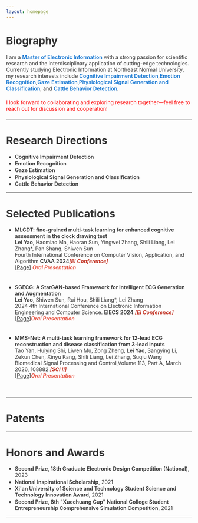 ```yaml
---
layout: homepage
---
```


# Biography
I am a **<font color='#1677D2'> Master of Electronic Information</font>** with a strong passion for scientific research and the interdisciplinary application of cutting-edge technologies. Currently studying Electronic Information at Northeast Normal University, my research interests include **<font color='#1677D2'>Cognitive Impairment Detection</font>**,**<font color='#1677D2'>Emotion Recognition</font>**,**<font color='#1677D2'>Gaze Estimation</font>**,**<font color='#1677D2'>Physiological Signal Generation and Classification</font>**, and **<font color='#1677D2'>Cattle Behavior Detection</font>**.

<font color='red'>I look forward to collaborating and exploring research together—feel free to reach out for discussion and cooperation!</font>

***

# Research Directions
- **Cognitive Impairment Detection**
- **Emotion Recognition**
- **Gaze Estimation**
- **Physiological Signal Generation and Classification**
- **Cattle Behavior Detection**

***


# Selected Publications

- **MLCDT: fine-grained multi-task learning for enhanced cognitive assessment in the clock drawing test**
  <br>
  **Lei Yao**, Haomiao Ma, Haoran Sun, Yingwei Zhang, Shili Liang, Lei Zhang*, Pan Shang, Shiwen Sun
  <br>
   Fourth International Conference on Computer Vision, Application, and Algorithm **CVAA 2024**<strong><i style="color:#bf2818">[EI Conference]</i></strong>
  <br>
  [[Page](https://www.spiedigitallibrary.org/conference-proceedings-of-spie/13486/134860K/MLCDT--fine-grained-multi-task-learning-for-enhanced-cognitive/10.1117/12.3055764.short#:~:text=MLCDT%20integrates%20image%20pre-training%20models%20with%20a%20multi-task,constructs%20a%20final%20diagnostic%20support%20model%20through%20scientifically)] <strong><i style="color:#e74d3c">Oral Presentation</i></strong>
  <div style="height:1em" />
- **SGECG: A StarGAN-based Framework for Intelligent ECG Generation and Augmentation**
  <br>
  **Lei Yao**, Shiwen Sun, Rui Hou, Shili Liang*, Lei Zhang
  <br>
  2024 4th International Conference on Electronic Information Engineering and Computer Science. **EIECS 2024**.<strong><i style="color:#bf2818">[EI Conference]</i></strong>
  <br>
  [[Page](https://ieeexplore.ieee.org/xpl/conhome/10799922/proceeding)]<strong><i style="color:#e74d3c">Oral Presentation</i></strong>
  <div style="height:1em" />
  
- **MMS-Net: A multi-task learning framework for 12-lead ECG reconstruction and disease classification from 3-lead inputs**
  <br>
  Tao Yan, Huiying Shi, Liwen Mu, Zong Zheng, **Lei Yao**, Sangying Li, Zekun Chen, Xinyu Kang, Shili Liang, Lei Zhang, Suqiu Wang
  <br>
  Biomedical Signal Processing and Control,Volume 113, Part A, March 2026, 108882.<strong><i style="color:#bf2818">[SCI II]</i></strong>
  <br>
  [[Page](https://doi.org/10.1016/j.bspc.2025.108882)]<strong><i style="color:#e74d3c">Oral Presentation</i></strong>
  <div style="height:1em" />

***

# Patents


***


# Honors and Awards

- **Second Prize, 18th Graduate Electronic Design Competition (National)**, 2023
- **National Inspirational Scholarship**, 2021
- **Xi'an University of Science and Technology Student Science and Technology Innovation Award**, 2021
- **Second Prize, 8th "Xuechuang Cup" National College Student Entrepreneurship Comprehensive Simulation Competition**, 2021


***


<script>
var _hmt = _hmt || [];
(function() {
  var hm = document.createElement("script");
  hm.src = "https://hm.baidu.com/hm.js?e65e40065b1673fb2d43f64d90aed14d";
  var s = document.getElementsByTagName("script")[0]; 
  s.parentNode.insertBefore(hm, s);
})();
</script>

<style type="text/css">
  body{
    color:rgb(51, 51, 51);
  }
  p {
    margin: 0 0 1.5em 0;
  }
  li{
    padding-bottom: 0.1em;
  }
  strong{
    font-weight: 600;
  }
  b{
    font-weight: 600;
    color:rgb(22, 119, 210);
  }
</style>
